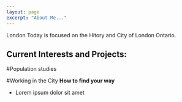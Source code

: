 ```yaml
---
layout: page
excerpt: "About Me..."
---
```


London Today is focused on the Hitory and City of London Ontario. 


## Current Interests and Projects:

#Population studies

#Working in the City
**How to find your way**
- Lorem ipsum dolor sit amet
